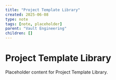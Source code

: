 ```yaml
---
title: "Project Template Library"
created: 2025-06-08
type: note
tags: [note, placeholder]
parent: "Vault Engineering"
children: []
---
```


# Project Template Library

Placeholder content for Project Template Library.

